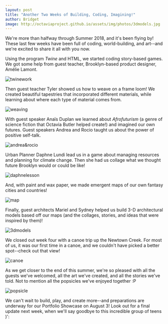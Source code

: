 ```yaml
---
layout: post
title: "Another Two Weeks of Building, Coding, Imagining!"
author: Bridget
image: http://octaviaproject.github.io/assets/img/photos/3dmodels.jpg
---
```

We're more than halfway through Summer 2018, and it's been flying by! These last few weeks have been 
full of coding, world-building, and art--and we're excited to share it all with you now.

<!--more-->

Using the program <i>Twine</i> and HTML, we started coding story-based games. We got some help from guest teacher, 
Brooklyn-based product designer, Amélie Lamont.

![twinework](http://octaviaproject.github.io/assets/img/photos/twinework.jpg)

Then guest teacher Tyler showed us how to weave on a frame loom! We created beautiful tapestries that 
incorporated different materials, while learning about where each type of material comes from.

![weaving](http://octaviaproject.github.io/assets/img/photos/weaving.jpg)

With guest speaker Anaïs Duplan we learned about <i>Afrofuturism</i> (a genre of science fiction that Octavia Butler 
helped create!) and imagined our own futures. Guest speakers Andrea and Rocio taught us about 
the power of positive self-talk.

![andrea&rocio](http://octaviaproject.github.io/assets/img/photos/andrea&rocio.jpg)

Urban Planner Daphne Lundi lead us in a game about managing resources and planning for climate change. 
Then she had us collage what we thought future Brooklyn would or could be like!

![daphnelesson](http://octaviaproject.github.io/assets/img/photos/daphnelesson.jpg)

And, with paint and wax paper, we made emergent maps of our own fantasy cities and countries!

![map](http://octaviaproject.github.io/assets/img/photos/map.jpg)

Finally, guest architects Mariel and Sydney helped us build 3-D architectural models based off our maps 
(and the collages, stories, and ideas that were inspired by them)! 

![3dmodels](http://octaviaproject.github.io/assets/img/photos/3dmodels.jpg)

We closed out week four with a canoe trip up the Newtown Creek. For most of us, it was our first time in a canoe, 
and we couldn't have picked a better spot--check out that view!

![canoe](http://octaviaproject.github.io/assets/img/photos/canoe.jpg)

As we get closer to the end of this summer, we're so pleased with all the guests we've welcomed, 
all the art we've created, and all the stories we've told. Not to mention all the popsicles 
we've enjoyed together :P

![popsicle](http://octaviaproject.github.io/assets/img/photos/popsicle.jpg)

We can't wait to build, play, and create more--and preparations are underway for our 
Portfolio Showcase on August 3! Look out for a final update next week, when we'll say goodbye 
to this incredible group of teens )':
